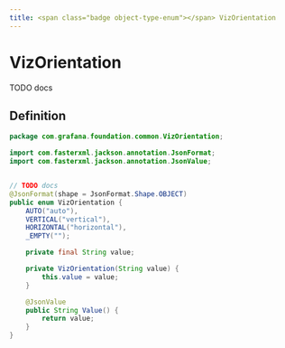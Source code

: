 ```yaml
---
title: <span class="badge object-type-enum"></span> VizOrientation
---
```

# <span class="badge object-type-enum"></span> VizOrientation

TODO docs

## Definition

```java
package com.grafana.foundation.common.VizOrientation;

import com.fasterxml.jackson.annotation.JsonFormat;
import com.fasterxml.jackson.annotation.JsonValue;


// TODO docs
@JsonFormat(shape = JsonFormat.Shape.OBJECT)
public enum VizOrientation {
    AUTO("auto"),
    VERTICAL("vertical"),
    HORIZONTAL("horizontal"),
    _EMPTY("");

    private final String value;

    private VizOrientation(String value) {
        this.value = value;
    }

    @JsonValue
    public String Value() {
        return value;
    }
}

```
